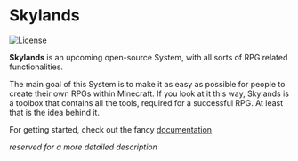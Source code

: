 # Skylands

[![License](https://img.shields.io/badge/License-MIT-yellow.svg)](LICENSE)

**Skylands** is an upcoming open-source System, with all sorts of RPG related functionalities.

The main goal of this System is to make it as easy as possible for people to create their own RPGs within Minecraft.
If you look at it this way, Skylands is a toolbox that contains all the tools, required for a successful RPG.
At least that is the idea behind it.

For getting started, check out the fancy [documentation](https://github.com/lokkeestudios/Skylands/wiki)

*reserved for a more detailed description*

